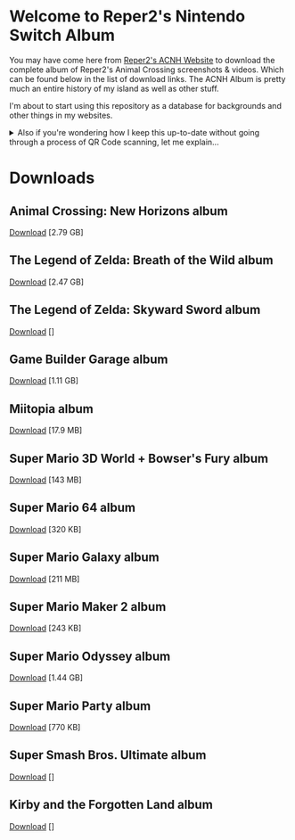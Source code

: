 # Welcome to Reper2's Nintendo Switch Album

You may have come here from [Reper2's ACNH Website](/acnh) to download the complete album of Reper2's Animal Crossing screenshots & videos. Which can be found below in the list of download links. The ACNH Album is pretty much an entire history of my island as well as other stuff.

I'm about to start using this repository as a database for backgrounds and other things in my websites. 

<details>
    <summary>Also if you're wondering how I keep this up-to-date without going through a process of QR Code scanning, let me explain...</summary>
    After I've finished up whatever game I'm playing (or was playing) on my Switch, I close the game and (properly) power off the Switch. Then, I open the SD Card hatch on the back of the Switch and take out the MicroSD Card. Using a special type of USB-C (that doesn't store data) which has a SD and MicroSD Card input on the side, I insert the MicroSD Card from my Switch and plug the USB-C into the Thunderbolt port of my computer. I then load the USB Drive that has the MicroSD inserted in File Explorer and navigate to [D:\Nintendo\Album](D:\Nintendo\Album) (D is the drive letter unless D is already taken), which is where my entire Nintendo album is located. Obviously acnh is not the only thing in my album, I do take captures in other games sometimes too. After I copy+paste everything from the drive over to this folder, I have to filter out all the non-acnh content (manually) as this is just an album for acnh. When I update this, I add the new photos/videos 1 day after they were taken in case I take more in that day. I only copy+paste the folder with the new photos/videos as it would be inefficient to do it any other way.
</details>

# Downloads
## Animal Crossing: New Horizons album
[Download](https://github.com/Reper2/nintendo-album/archive/refs/heads/acnh.zip) [2.79 GB]

## The Legend of Zelda: Breath of the Wild album
[Download](https://github.com/Reper2/nintendo-album/archive/refs/heads/lozbotw.zip) [2.47 GB]

## The Legend of Zelda: Skyward Sword album
[Download](https://github.com/Reper2/nintendo-album/archive/refs/heads/lozss.zip) []

## Game Builder Garage album
[Download](https://github.com/Reper2/nintendo-album/archive/refs/heads/gbg.zip) [1.11 GB]

## Miitopia album
[Download](https://github.com/Reper2/nintendo-album/archive/refs/heads/miitopia.zip) [17.9 MB]

## Super Mario 3D World + Bowser's Fury album
[Download](https://github.com/Reper2/nintendo-album/archive/refs/heads/sm3dw_bf.zip) [143 MB]

## Super Mario 64 album
[Download](https://github.com/Reper2/nintendo-album/archive/refs/heads/sm64.zip) [320 KB]

## Super Mario Galaxy album
[Download](https://github.com/Reper2/nintendo-album/archive/refs/heads/smg.zip) [211 MB]

## Super Mario Maker 2 album
[Download](https://github.com/Reper2/nintendo-album/archive/refs/heads/smm2.zip) [243 KB]

## Super Mario Odyssey album
[Download](https://github.com/Reper2/nintendo-album/archive/refs/heads/smo.zip) [1.44 GB]

## Super Mario Party album
[Download](https://github.com/Reper2/nintendo-album/archive/refs/heads/smp.zip) [770 KB]

## Super Smash Bros. Ultimate album
[Download](https://github.com/Reper2/nintendo-album/archive/refs/heads/ssbu.zip) []

## Kirby and the Forgotten Land album
[Download](https://github.com/Reper2/nintendo-album/archive/refs/heads/kfl.zip) []
